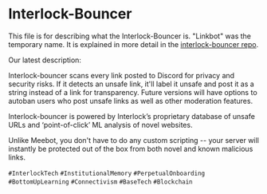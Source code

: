 # Interlock-Bouncer #

This file is for describing what the Interlock-Bouncer is. "Linkbot" was the temporary name. It is explained in more detail in the [interlock-bouncer repo](https://github.com/interlock-network/interlock-bouncer).

Our latest description:

Interlock-bouncer scans every link posted to Discord for privacy and security risks. If it detects an unsafe link, it'll label it unsafe and post it as a string instead of a link for transparency. Future versions will have options to autoban users who post unsafe links as well as other moderation features.

Interlock-bouncer is powered by Interlock’s proprietary database of unsafe URLs and ‘point-of-click’ ML analysis of novel websites.

Unlike Meebot, you don't have to do any custom scripting -- your server will instantly be protected out of the box from both novel and known malicious links.

`#InterlockTech` `#InstitutionalMemory` `#PerpetualOnboarding` `#BottomUpLearning` `#Connectivism` `#BaseTech` `#Blockchain`

